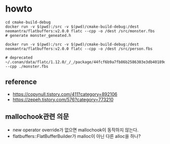 # howto

    cd cmake-build-debug
    docker run -v $(pwd):/src -v $(pwd)/cmake-build-debug:/dest neomantra/flatbuffers:v2.0.0 flatc --cpp -o /dest /src/monster.fbs
    # generate monster_geneated.h

    docker run -v $(pwd):/src -v $(pwd)/cmake-build-debug:/dest neomantra/flatbuffers:v2.0.0 flatc --cpp -o /dest /src/person.fbs

    # deprecated
    ~/.conan/data/flatc/1.12.0/_/_/package/44fcf6b9a7fb86b2586303e3db40189d3b511830/bin/flatc --cpp ./monster.fbs
    
## reference
- https://copynull.tistory.com/411?category=892106
- https://zepeh.tistory.com/576?category=773210


## mallochook관련 의문
- new operator override가 없으면 mallochook이 동작하지 않는다.
- flatbuffers::FlatBufferBuilder가 malloc이 아닌 다른 alloc을 하나?
